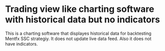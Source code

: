 # Trading view like charting software with historical data but no indicators

This is a charting software that displayes historical data for backtesting Mentfx SSC strategiy. It does not update live data feed. Also it does not have indicators.
